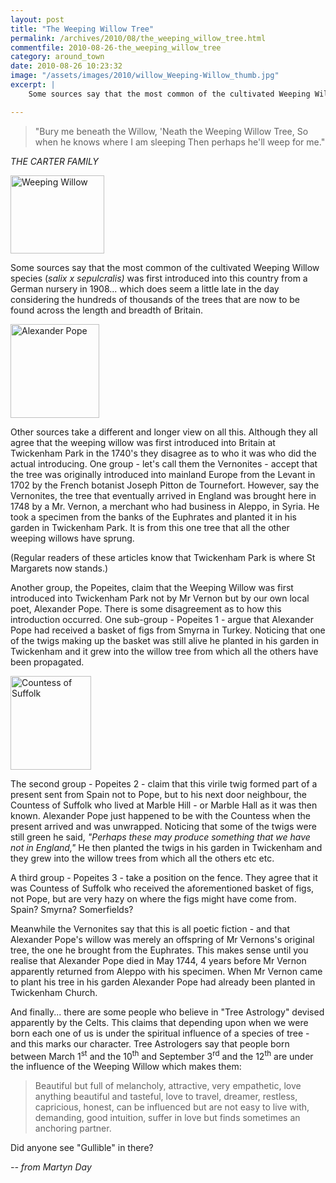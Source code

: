 ```yaml
---
layout: post
title: "The Weeping Willow Tree"
permalink: /archives/2010/08/the_weeping_willow_tree.html
commentfile: 2010-08-26-the_weeping_willow_tree
category: around_town
date: 2010-08-26 10:23:32
image: "/assets/images/2010/willow_Weeping-Willow_thumb.jpg"
excerpt: |
    Some sources say that the most common of the cultivated Weeping Willow species (_salix x sepulcralis_) was first introduced into this country from a German nursery in 1908... which does seem a little late in the day considering the hundreds of thousands of the trees that are now to be found across the length and breadth of Britain.

---
```


> "Bury me beneath the Willow,
>  'Neath the Weeping Willow Tree,
>  So when he knows where I am sleeping
> Then perhaps he'll weep for me."

<cite>THE CARTER FAMILY</cite>

<a href="/assets/images/2010/willow_Weeping-Willow.jpg" title="See larger version of - Weeping Willow"><img src="/assets/images/2010/willow_Weeping-Willow_thumb.jpg" width="150" height="125" alt="Weeping Willow" class="photo right" /></a>

Some sources say that the most common of the cultivated Weeping Willow species (<em>salix x sepulcralis)</em> was first introduced into this country from a German nursery in 1908... which does seem a little late in the day considering the hundreds of thousands of the trees that are now to be found across the length and breadth of Britain.

<a href="/assets/images/2010/willow_AlexanderPope.jpg" title="See larger version of - Alexander Pope"><img src="/assets/images/2010/willow_AlexanderPope_thumb.jpg" width="142" height="150" alt="Alexander Pope" class="photo right" /></a>

Other sources take a different and longer view on all this. Although they all agree that the weeping willow was first introduced into Britain at Twickenham Park in the 1740's they disagree as to who it was who did the actual introducing. One group - let's call them the Vernonites - accept that the tree was originally introduced into mainland Europe from the Levant in 1702 by the French botanist Joseph Pitton de Tournefort. However, say the Vernonites, the tree that eventually arrived in England was brought here in 1748 by a Mr. Vernon, a merchant who had business in Aleppo, in Syria. He took a specimen from the banks of the Euphrates and planted it in his garden in Twickenham Park. It is from this one tree that all the other weeping willows have sprung.

(Regular readers of these articles know that Twickenham Park is where St Margarets now stands.)

Another group, the Popeites, claim that the Weeping Willow was first introduced into Twickenham Park not by Mr Vernon but by our own local poet, Alexander Pope. There is some disagreement as to how this introduction occurred. One sub-group - Popeites 1 - argue that Alexander Pope had received a basket of figs from Smyrna in Turkey. Noticing that one of the twigs making up the basket was still alive he planted in his garden in Twickenham and it grew into the willow tree from which all the others have been propagated.

<a href="/assets/images/2010/willow_countess-of-suffolk.jpg" title="See larger version of - Countess of Suffolk"><img src="/assets/images/2010/willow_countess-of-suffolk_thumb.jpg" width="129" height="150" alt="Countess of Suffolk" class="photo right" /></a>

The second group - Popeites 2 - claim that this virile twig formed part of a present sent from Spain not to Pope, but to his next door neighbour, the Countess of Suffolk who lived at Marble Hill - or Marble Hall as it was then known. Alexander Pope just happened to be with the Countess when the present arrived and was unwrapped. Noticing that some of the twigs were still green he said, *"Perhaps these may produce something that we have not in England,"* He then planted the twigs in his garden in Twickenham and they grew into the willow trees from which all the others etc etc.

A third group - Popeites 3 - take a position on the fence. They agree that it was Countess of Suffolk who received the aforementioned basket of figs, not Pope, but are very hazy on where the figs might have come from. Spain? Smyrna? Somerfields?

Meanwhile the Vernonites say that this is all poetic fiction - and that Alexander Pope's willow was merely an offspring of Mr Vernons's original tree, the one he brought from the Euphrates. This makes sense until you realise that Alexander Pope died in May 1744, 4 years before Mr Vernon apparently returned from Aleppo with his specimen. When Mr Vernon came to plant his tree in his garden Alexander Pope had already been planted in Twickenham Church.

<div markdown="1" class="box">
And finally... there are some people who believe in "Tree Astrology" devised apparently by the Celts. This claims that depending upon when we were born each one of us is under the spiritual influence of a species of tree - and this marks our character. Tree Astrologers say that people born between March 1<sup>st</sup> and the 10<sup>th</sup> and September 3<sup>rd</sup> and the 12<sup>th</sup> are under the influence of the Weeping Willow which makes them:

> Beautiful but full of melancholy, attractive, very empathetic, love anything beautiful and tasteful, love to travel, dreamer, restless, capricious, honest, can be influenced but are not easy to live with, demanding, good intuition, suffer in love but finds sometimes an anchoring partner.

Did anyone see "Gullible" in there?

</div>
<cite>-- from Martyn Day</cite>
